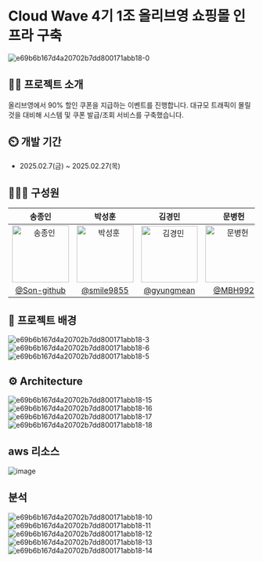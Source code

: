 # Cloud Wave 4기 1조 올리브영 쇼핑몰 인프라 구축
![e69b6b167d4a20702b7dd800171abb18-0](https://github.com/user-attachments/assets/981447fa-cd45-41e0-bba1-046567d8c971)

## 👨‍🏫 프로젝트 소개
올리브영에서 90% 할인 쿠폰을 지급하는 이벤트를 진행합니다. 대규모 트래픽이 몰릴것을 대비해 시스템 및 쿠폰 발급/조회 서비스를 구축했습니다.

## ⏲️ 개발 기간 
- 2025.02.7(금) ~ 2025.02.27(목)

  
## 🧑‍🤝‍🧑 구성원
<div align="center">

|  송종인  |  박성훈  |  김경민  |  문병헌  |  이지영  |
| :-----: | :-----: |  :-----: |  :-----: |   :-----: | 
| <img width="116" alt="송종인" src="https://github.com/user-attachments/assets/04ffd101-0699-49bd-8ca4-04a8f9432aa3" /> | <img width="116" alt="박성훈" src="https://github.com/user-attachments/assets/2d95ede3-1867-4ee8-a0a7-44c86f94f9dd" />| <img width="115" alt="김경민" src="https://github.com/user-attachments/assets/9e61b2ae-3385-4cbe-82ce-118c4943000d" />| <img width="116" alt="문병헌" src="https://github.com/user-attachments/assets/7ebcbd47-e931-4da4-a4e1-d30428afab53" />| <img width="116" alt="이지영" src="https://github.com/user-attachments/assets/3ecf1a86-aa0c-4a83-a9cc-494eabf198d0" />
|[@Son-github](https://github.com/Son-github)| [@smile9855](https://github.com/smile9855)| [@gyungmean](https://github.com/gyungmean) | [@MBH992](https://github.com/MBH992) | [@lakedata](https://github.com/lakedata) | 

</div>


## 📌 프로젝트 배경
![e69b6b167d4a20702b7dd800171abb18-3](https://github.com/user-attachments/assets/96ea661e-e14a-44eb-9dab-fcf84d037403)
![e69b6b167d4a20702b7dd800171abb18-6](https://github.com/user-attachments/assets/8f0ffb9f-c7c5-48a2-8416-f7e58ab9ce31)
![e69b6b167d4a20702b7dd800171abb18-5](https://github.com/user-attachments/assets/ff3ea9fc-49be-4d75-94a3-2508483c7ebb)

## ⚙️ Architecture
![e69b6b167d4a20702b7dd800171abb18-15](https://github.com/user-attachments/assets/9fc1cc7a-557b-49c4-b12c-24c7f1ef24e7)
![e69b6b167d4a20702b7dd800171abb18-16](https://github.com/user-attachments/assets/152cc7f0-2e6d-402a-a11a-e83325196b83)
![e69b6b167d4a20702b7dd800171abb18-17](https://github.com/user-attachments/assets/0c0358ea-2d01-439a-b79e-3ad52dc22f0a)
![e69b6b167d4a20702b7dd800171abb18-18](https://github.com/user-attachments/assets/e0ab78a6-72ad-44d3-ab69-37b74176a4ac)

## aws 리소스
![image](https://github.com/user-attachments/assets/48829109-4752-4c5f-8b65-7ca3a0c51c9c)

## 분석
![e69b6b167d4a20702b7dd800171abb18-10](https://github.com/user-attachments/assets/83539ef9-0b9f-4790-8613-7a5caee1c622)
![e69b6b167d4a20702b7dd800171abb18-11](https://github.com/user-attachments/assets/2100a870-3a94-4672-817f-3d6d36aa69fa)
![e69b6b167d4a20702b7dd800171abb18-12](https://github.com/user-attachments/assets/894fa10b-a315-4f06-bacf-02f0b64ecc01)
![e69b6b167d4a20702b7dd800171abb18-13](https://github.com/user-attachments/assets/bbd0973e-6c61-4a79-9478-4d5e61cf1237)
![e69b6b167d4a20702b7dd800171abb18-14](https://github.com/user-attachments/assets/8c987ed4-34dd-4a4f-9913-e0425ee09a8f)


